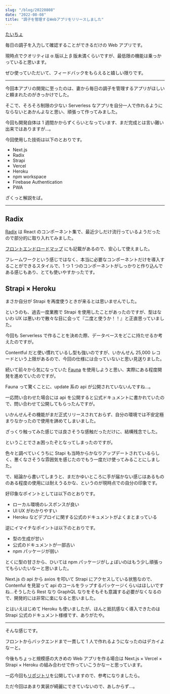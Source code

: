 ```yaml
---
slug: "/blog/20220808"
date: "2022-08-08"
title: "調子を管理するWebアプリをリリースしました"
---
```


[たいちょ](https://taicho.kkweb.io/)

毎日の調子を入力して確認することができるだけの Web アプリです。

現時点でクオリティは α 版以上 β 版未満くらいですが、最低限の機能は乗っかっていると思います。

ぜひ使っていただいて、フィードバックをもらえると嬉しい限りです。

---

今回本アプリの開発に至ったのは、妻から毎日の調子を管理するアプリがほしいと頼まれたのがきっかけでした。

そこで、そろそろ制限の少ない Serverless なアプリを自分一人で作れるようにならないとあかんよなと思い、頑張って作ってみました。

今回も開発自体は 1 週間かからずくらいとなっています、まだ完成とは言い難い出来ではありますが…。

今回使用した技術は以下のとおりです。

- Next.js
- Radix
- Strapi
- Vercel
- Heroku
- npm workspace
- Firebase Authentication
- PWA

ざくっと解説をば。

---

## Radix

[Radix](https://www.radix-ui.com/) は React のコンポーネント集で、最近少しだけ流行っているようだったので部分的に取り入れてみました。

[フロントエンドロードマップ](https://roadmap.sh/frontend) にも記載があるので、安心して使えました。

フレームワークという感じではなく、本当に必要なコンポーネントだけを導入することができるスタイルで、1 つ 1 つのコンポーネントがしっかりと作り込んである感じもあり、とても使いやすかったです。

## Strapi × Heroku

まさか自分が Strapi を再度使うときが来るとは思いませんでした。

というのも、過去一度業務で Strapi を使用したことがあったのですが、型はないわ UX は悪いわで散々な目に会って『二度と使うか！！』と正直思っていました。

今回も Serverless で作ることを決めた際、データベースをどこに持たせるか考えたのですが。

Contentful だと使い慣れているし型も強いのですが、いかんせん 25,000 レコードという上限があるので、今回の仕様には合っていないと思い見送りました。

続いて前々から気になっていた [Fauna](https://fauna.com/) を使用しようと思い、実際にある程度開発を進めていたのですが。

Fauna って驚くことに、update 系の api が公開されていないんですね…。

一応問い合わせた場合には api を公開すると公式ドキュメントに書かれていたので、問い合わせて公開してもらったんですが。

いかんせんその機能がまだ正式リリースされておらず、自分の環境では不安定極まりなかったので使用を諦めてしまいました。

ざっくり触ってみた感じでは良さそうな感触だっただけに、結構残念でした。

ということでさぁ困ったぞとなってしまったのですが。

色々と調べていくうちに Stapi も当時からかなりアップデートされているらしく、悪くなさそうな雰囲気を感じたのでもう一度だけ使ってみることにしました。

で、結論から書いてしまうと、まだかゆいところに手が届かない感じはあるもののある程度の使用には耐えうるかな、というのが現時点での自分の印象です。

好印象なポイントとしては以下のとおりです。

- ローカル環境のレスポンスが良い
- UI UX がわかりやすい
- Heroku などデプロイに関する公式のドキュメントがよくまとまっている

逆にイマイチなポイントは以下のとおりです。

- 型の生成が甘い
- 公式のドキュメントが一部古い
- npm パッケージが弱い

とくに型の甘さから、ひいては npm パッケージがしょぼいのはもう少し頑張ってもらいたいなーと思いました。

Next.js の api から axios を叩いて Strapi にアクセスしている状態なので、Contenful を見習って api のコールをラップするパッケージくらいはほしいですね…そうしたら Rest なり GraphQL なりをそもそも意識する必要がなくなるので、開発的には非常に楽になると思いました。

とはいえはじめて Heroku も使いましたが、ほんと抵抗感なく導入できたのは Strapi 公式のドキュメント様様です、ありがたや。

---

そんな感じです。

フロントからバックエンドまで一貫して 1 人で作れるようになったのはデカイよなーと。

今後もちょっと規模感の大きめの Web アプリを作る場合は Next.js × Vercel × Strapi × Heroku の組み合わせで作っていこうかなーと思っています。

一応今回も[リポジトリ](https://github.com/piro0919/taicho)を公開していますので、参考になりましたら。

ただ今回はあまり実装が綺麗にできていないので、あしからず…。
